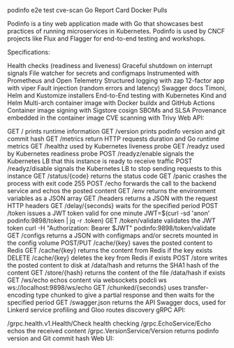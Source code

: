 podinfo
e2e test cve-scan Go Report Card Docker Pulls

Podinfo is a tiny web application made with Go that showcases best practices of running microservices in Kubernetes. Podinfo is used by CNCF projects like Flux and Flagger for end-to-end testing and workshops.

Specifications:

Health checks (readiness and liveness)
Graceful shutdown on interrupt signals
File watcher for secrets and configmaps
Instrumented with Prometheus and Open Telemetry
Structured logging with zap
12-factor app with viper
Fault injection (random errors and latency)
Swagger docs
Timoni, Helm and Kustomize installers
End-to-End testing with Kubernetes Kind and Helm
Multi-arch container image with Docker buildx and GitHub Actions
Container image signing with Sigstore cosign
SBOMs and SLSA Provenance embedded in the container image
CVE scanning with Trivy
Web API:

GET / prints runtime information
GET /version prints podinfo version and git commit hash
GET /metrics return HTTP requests duration and Go runtime metrics
GET /healthz used by Kubernetes liveness probe
GET /readyz used by Kubernetes readiness probe
POST /readyz/enable signals the Kubernetes LB that this instance is ready to receive traffic
POST /readyz/disable signals the Kubernetes LB to stop sending requests to this instance
GET /status/{code} returns the status code
GET /panic crashes the process with exit code 255
POST /echo forwards the call to the backend service and echos the posted content
GET /env returns the environment variables as a JSON array
GET /headers returns a JSON with the request HTTP headers
GET /delay/{seconds} waits for the specified period
POST /token issues a JWT token valid for one minute JWT=$(curl -sd 'anon' podinfo:9898/token | jq -r .token)
GET /token/validate validates the JWT token curl -H "Authorization: Bearer $JWT" podinfo:9898/token/validate
GET /configs returns a JSON with configmaps and/or secrets mounted in the config volume
POST/PUT /cache/{key} saves the posted content to Redis
GET /cache/{key} returns the content from Redis if the key exists
DELETE /cache/{key} deletes the key from Redis if exists
POST /store writes the posted content to disk at /data/hash and returns the SHA1 hash of the content
GET /store/{hash} returns the content of the file /data/hash if exists
GET /ws/echo echos content via websockets podcli ws ws://localhost:9898/ws/echo
GET /chunked/{seconds} uses transfer-encoding type chunked to give a partial response and then waits for the specified period
GET /swagger.json returns the API Swagger docs, used for Linkerd service profiling and Gloo routes discovery
gRPC API:

/grpc.health.v1.Health/Check health checking
/grpc.EchoService/Echo echos the received content
/grpc.VersionService/Version returns podinfo version and Git commit hash
Web UI:


